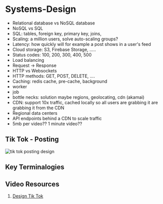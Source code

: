 # Systems-Design

* Relational database vs NoSQL database 
* NoSQL vs SQL
* SQL: tables, foreign key, primary key, joins, 
* Scaling: a million users, solve auto-scaling groups? 
* Latency: how quickly will for example a post shows in a user's feed
* Cloud storage: S3, Firebase Storage, .....
* Status codes: 100, 200, 300, 400, 500 
* Load balancing 
* Request -> Response 
* HTTP vs Websockets 
* HTTP methods: GET, POST, DELETE, ....
* Caching: redis cache, pre-cache, background
* worker 
* job
* bottle necks: solution maybe regions, geolocating, cdn (akamai) 
* CDN: support 10x traffic, cached locally so all users are grabbing it are grabbing it from the CDN
* Regional data centers 
* API endpoints behind a CDN to scale traffic 
* 5mb per video?? 1 minute video?? 


## Tik Tok - Posting 

![tik tok posting design](https://user-images.githubusercontent.com/1819208/111033456-4a27cc80-83df-11eb-9642-8c95ca01c448.png)


## Key Terminalogies


## Video Resources 

1. [Design Tik Tok](https://www.youtube.com/watch?v=Z-0g_aJL5Fw)
